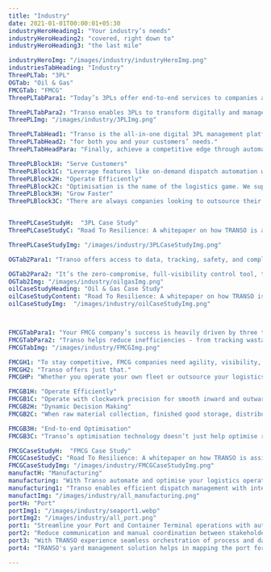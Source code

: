 ```yaml
---
title: "Industry"
date: 2021-01-01T00:00:01+05:30
industryHeroHeading1: "Your industry’s needs"
industryHeroHeading2: "covered, right down to"
industryHeroHeading3: "the last mile"

industryHeroImg: "/images/industry/industryHeroImg.png"
industriesTabHeading: "Industry"
ThreePLTab: "3PL"
OGTab: "Oil & Gas"
FMCGTab: "FMCG"
ThreePLTabPara1: "Today’s 3PLs offer end-to-end services to companies and serve as the intermediary for functions such as cross-docking, inventory management, transportation and warehousing."

ThreePLTabPara2: "Transo enables 3PLs to transform digitally and manage operations, resources and information efficiently and optimally to best achieve standardisation in their logistics process and improve business outcomes."
ThreePLImg: "/images/industry/3PLImg.png"

ThreePLTabHead1: "Transo is the all-in-one digital 3PL management platform"
ThreePLTabHead2: "for both you and your customers’ needs."
ThreePLTabHeadPara: "Finally, achieve a competitive edge through automation and real-time optimisation abilities to service your customers efficiently and pass on the benefits of cost-saving and enhance your customer satisfaction."

ThreePLBlock1H: "Serve Customers"
ThreePLBlock1C: "Leverage features like on-demand dispatch automation with optimal truck/fleet mix recommendation, real-time monitoring, and end-end trip document digitisation to best serve your customers and their high expectations."
ThreePLBlock2H: "Operate Efficiently"
ThreePLBlock2C: "Optimisation is the name of the logistics game. We support 3PL companies by enabling them to optimise tracking, routes, capacity and cost."
ThreePLBlock3H: "Grow Faster"
ThreePLBlock3C: "There are always companies looking to outsource their logistics needs to 3PL providers. Transo helps make those matches instantly, to make sure customers’ needs are always met and 3PL providers’ services are always engaged – boosting their bottom-line."


ThreePLCaseStudyH:  "3PL Case Study"
ThreePLCaseStudyC: "Road To Resilience: A whitepaper on how TRANSO is assisting one of the world's largest 3PL companies achieve digitisation, optimisation and efficiency"

ThreePLCaseStudyImg: "/images/industry/3PLCaseStudyImg.png"

OGTab2Para1: "Transo offers access to data, tracking, safety, and compliance features that Oil and Gas companies demand. Run a stress-free logistics operation with end-end visibility into process and transactions at every handshake."

OGTab2Para2: "It’s the zero-compromise, full-visibility control tool, that goes beyond the expectations of your logistics operation."
OGTab2Img: "/images/industry/oilgasImg.png"
oilCaseStudyHeading: "Oil & Gas Case Study"
oilCaseStudyContent: "Road To Resilience: A whitepaper on how TRANSO is assisting one of the world's largest Oil & Gas companies achieve digitisation, optimisation and efficiency"
oilCaseStudyImg:  "/images/industry/oilCaseStudyImg.png"



FMCGTabPara1: "Your FMCG company’s success is heavily driven by three things - speed, safety, and accuracy. With perishable goods, traveling long distances, with tight schedules, your supply-chain has to be perfectly tuned."
FMCGTabPara2: "Transo helps reduce inefficiencies - from tracking wastage of fuel and delays in trips, to consignment delivery routes and ensuring no vehicle ever has to travel empty. It’s the optimisation technology that’s tuned to the needs of FMCG."
FMCGTabImg: "/images/industry/FMCGImg.png"

FMCGH1: "To stay competitive, FMCG companies need agility, visibility, and supply chain control."
FMCGH2: "Transo offers just that."
FMCGHP: "Whether you operate your own fleet or outsource your logistics, digitisation, analytics, and a unified view of your supply chain can be transformative."

FMCGB1H: "Operate Efficiently"
FMCGB1C: "Operate with clockwork precision for smooth inward and outward deliveries, with seamless real-time data flow to mitigate supply chain risks."
FMCGB2H: "Dynamic Decision Making"
FMCGB2C: "When raw material collection, finished good storage, distribution networks, and consumer demand changes, FMCG companies need the agility to adapt. Realtime matching and analytics give you that agility."

FMCGB3H: "End-to-end Optimisation"
FMCGB3C: "Transo’s optimisation technology doesn’t just help optimise routes, but also optimises fleet matching, capacity, and cost."

FMCGCaseStudyH:  "FMCG Case Study"
FMCGCaseStudyC: "Road To Resilience: A whitepaper on how TRANSO is assisting one of the world's largest FMCG companies achieve digitisation, optimisation and efficiency."
FMCGCaseStudyImg: "/images/industry/FMCGCaseStudyImg.png"
manufactH: "Manufacturing"
manufacturing: "With Transo automate and optimise your logistics operations end-end right from upstream logistics of inbound raw materials and downstream logistics of outbound finished goods delivery."
manufacturing1: "Transo enables efficient dispatch management with intelligent truck/fleet mix recommendation and load optimisation. Transo helps to rationalise L1/L2/L3 vendors based on their performance and digitally manage contracts with best price-quote negotiations"
manufactImg: "/images/industry/all_manufacturing.png"
portH: "Port" 
portImg1: "/images/industry/seaport1.webp"
portImg2: "/images/industry/all_port.png"
port1: "Streamline your Port and Container Terminal operations with automation and optimisation powered by TRANSO."
port2: "Reduce communication and manual coordination between stakeholders through digitisation."
port3: "With TRANSO experience seamless orchestration of process and data centralisation."
port4: "TRANSO's yard management solution helps in mapping the port for optimised navigation of Trailers within the port to improve efficiency and trailer Turn-Around Time. Power your EXPORT-IMPORT transportation with greater visibility and achieve high utilisation of assets/resources through TRANSO's intelligent dispatch system with near real-time tracking, all leading to enhanced customer satisfaction and staying ahead of your competition."

---
```


